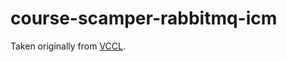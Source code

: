 # course-scamper-rabbitmq-icm

Taken originally from [VCCL](https://learning.customerconnect.vmware.com/oltpublish/site/program.do?dispatch=showProgramMember&source=mylearn&programSessionId=e9a84c64-d32a-11eb-8643-0cc47adeb5f8).